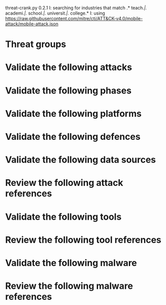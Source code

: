 threat-crank.py 0.2.1
I: searching for industries that match .* teach.*|.* academi.*|.* school.*|.* universit.*|.* college.*
I: using https://raw.githubusercontent.com/mitre/cti/ATT&CK-v4.0/mobile-attack/mobile-attack.json
# Threat groups


# Validate the following attacks


# Validate the following phases


# Validate the following platforms


# Validate the following defences


# Validate the following data sources


# Review the following attack references


# Validate the following tools


# Review the following tool references


# Validate the following malware


# Review the following malware references


